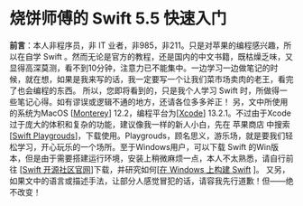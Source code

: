 # 烧饼师傅的 Swift 5.5 快速入门
**前言**：本人非程序员，非 IT 业者，非985，非211。只是对苹果的编程感兴趣，所以在自学 Swift 。然而无论是官方的教程，还是国内的中文书籍，既枯燥乏味，又显得高深莫测，看不到10分钟，注意力已不能集中。一边学习一边做笔记的时候，就在想，如果是我来写的话，我一定要写一个让我们菜市场卖肉的老王，看完了也会编程的东西。
所以，您即将看到的，只是我个人学习 Swift 时，所做得一些笔记心得。如有谬误或逻辑不通的地方，还请各位多多斧正！
另，文中所使用的系统为MacOS [[Monterey]([url](https://www.apple.com.cn/macos/sonoma/))] 12.2，编程平台为[[Xcode]([url](https://apps.apple.com/cn/app/xcode/id497799835?ls=1&mt=12))] 13.2.1。不过由于Xcode过于庞大的体积和复杂的功能，建议像我一样的新人小白，先在 苹果商店 中搜索 [[Swift Playgrouds]([url](https://developer.apple.com/cn/swift-playgrounds/))]，下载使用。Playgrouds，顾名思义，游乐场，就是要我们轻松学习，开心玩乐的一个场所。至于Windows用户，可以下载 Swift 的Win版本，但是由于需要搭建运行环境，安装上稍微麻烦一点，本人不太熟悉，请自行前往 [[Swift 开源社区官网]([url](https://www.swift.org/download/))]下载，并研究如何[[在 Windows 上构建 Swift]([url](https://github.com/swiftlang/swift/blob/e0959541fdcb76cb0b740c49b8bbfaf4d3852af0/docs/WindowsBuild.md)) ]。
又另，如果文中的语言或描述手法，让部分人感觉冒犯的话，请容我先行道歉！但——绝不改变！
      
